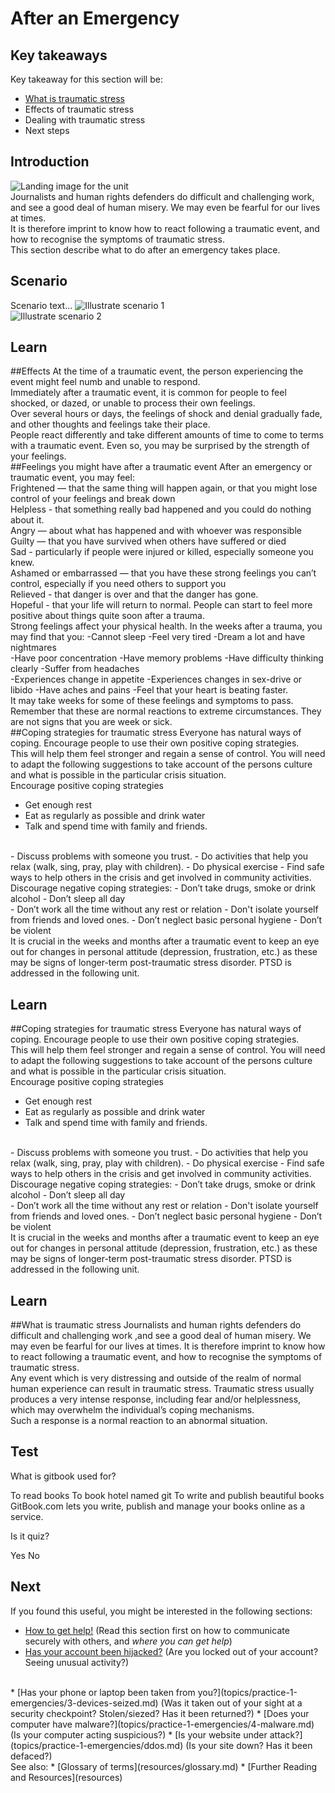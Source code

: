 # After an Emergency
## Key takeaways
Key takeaway for this section will be:
- [What is traumatic stress](en/topics/practice-1-emergencies/6-after/3-learn.md)
- Effects of traumatic stress
- Dealing with traumatic stress
- Next steps


## Introduction
![](unit.png "Landing image for the unit")
<br>
Journalists and human rights defenders do difficult and challenging work, and see a good deal of human misery. We may even be fearful for our lives at times.
<br>
It is therefore imprint to know how to react following a traumatic event, and how to recognise the symptoms of traumatic stress.
<br>
This section describe what to do after an emergency takes place.

## Scenario
Scenario text...
![](scenario.png "Illustrate scenario 1")
<br>
![](scenario.png "Illustrate scenario 2")

## Learn
##Effects
At the time of a traumatic event, the person experiencing the event might feel numb and unable to respond.
<br>
Immediately after a traumatic event, it is common for people to feel shocked, or dazed, or unable to process their own feelings.
<br>
Over several hours or days, the feelings of shock and denial gradually fade, and other thoughts and feelings take their place.
<br>
People react differently and take different amounts of time to come to terms with a traumatic event. Even so, you may be surprised by the strength of your feelings.
<br>
##Feelings you might have after a traumatic event
After an emergency or traumatic event, you may feel:
<br>
Frightened — that the same thing will happen again, or that you might lose control of your feelings and break down
<br>
Helpless - that something really bad happened and you could do nothing about it. 
<br>
Angry — about what has happened and with whoever was responsible
<br>
Guilty — that you have survived when others have suffered or died
<br>
Sad - particularly if people were injured or killed, especially someone you knew.
<br>
Ashamed or embarrassed — that you have these strong feelings you can’t control, especially if you need others to support you
<br>
Relieved - that danger is over and that the danger has gone.
<br>
Hopeful - that your life will return to normal. People can start to feel more positive about things quite soon after a trauma.
<br>
Strong feelings affect your physical health. In the weeks after a trauma, you may find that you:
-Cannot sleep
-Feel very tired
-Dream a lot and have nightmares
<br>
-Have poor concentration
-Have memory problems
-Have difficulty thinking clearly
-Suffer from headaches
<br>
-Experiences change in appetite
-Experiences changes in sex-drive or libido
-Have aches and pains
-Feel that your heart is beating faster.
<Br>
It may take weeks for some of these feelings and symptoms to pass. Remember that these are normal reactions to extreme circumstances. They are not signs that you are week or sick.
<br>
##Coping strategies for traumatic stress
Everyone has natural ways of coping. Encourage people to use their own positive coping strategies.
<br>
This will help them feel stronger and regain a sense of control. You will need to adapt the following suggestions to take account of the persons culture and what is possible in the particular crisis situation.
<br>
Encourage positive coping strategies
- Get enough rest
- Eat as regularly as possible and drink water
- Talk and spend time with family and friends.
<br>
- Discuss problems with someone you trust. 
- Do activities that help you relax (walk, sing, pray, play with children).
- Do physical exercise
- Find safe ways to help others in the crisis and get involved in community activities.
<br>
Discourage negative coping strategies:
- Don’t take drugs, smoke or drink alcohol
- Don’t sleep all day
<br>
- Don’t work all the time without any rest or relation
- Don't isolate yourself from friends and loved ones.
- Don’t neglect basic personal hygiene
- Don’t be violent
<br>
It is crucial in the weeks and months after a traumatic event to keep an eye out for changes in personal attitude (depression, frustration, etc.) as these may be signs of longer-term post-traumatic stress disorder. PTSD is addressed in the following unit.


## Learn
##Coping strategies for traumatic stress
Everyone has natural ways of coping. Encourage people to use their own positive coping strategies.
<br>
This will help them feel stronger and regain a sense of control. You will need to adapt the following suggestions to take account of the persons culture and what is possible in the particular crisis situation.
<br>
Encourage positive coping strategies
- Get enough rest
- Eat as regularly as possible and drink water
- Talk and spend time with family and friends.
<br>
- Discuss problems with someone you trust. 
- Do activities that help you relax (walk, sing, pray, play with children).
- Do physical exercise
- Find safe ways to help others in the crisis and get involved in community activities.
<br>
Discourage negative coping strategies:
- Don’t take drugs, smoke or drink alcohol
- Don’t sleep all day
<br>
- Don’t work all the time without any rest or relation
- Don't isolate yourself from friends and loved ones.
- Don’t neglect basic personal hygiene
- Don’t be violent
<br>
It is crucial in the weeks and months after a traumatic event to keep an eye out for changes in personal attitude (depression, frustration, etc.) as these may be signs of longer-term post-traumatic stress disorder. PTSD is addressed in the following unit.

## Learn
##What is traumatic stress
Journalists and human rights defenders do difficult and challenging work ,and see a good deal of human misery. We may even be fearful for our lives at times. It is therefore imprint to know how to react following a traumatic event, and how to recognise the symptoms of traumatic stress.
<br>
Any event which is very distressing and outside of the realm of normal human experience can result in traumatic stress. Traumatic stress usually produces a very intense response, including fear and/or helplessness, which may overwhelm the individual’s coping mechanisms.
<br>
Such a response is a normal reaction to an abnormal situation.


## Test
<quiz name="Gitbook Quiz">
    <question multiple>
        <p>What is gitbook used for?</p>
        <answer correct>To read books</answer>
        <answer>To book hotel named git</answer>
        <answer correct>To write and publish beautiful books</answer>
        <explanation>GitBook.com lets you write, publish and manage your books online as a service.</explanation>
    </question>
    <question>
        <p>Is it quiz?</p>
        <answer correct>Yes</answer>
        <answer>No</answer>
    </question>
</quiz>

## Next
If you found this useful, you might be interested in the following sections:
 * [How to get help!](topics/practice-1-emergencies/1-seeking-help) (Read this section first on how to communicate securely with others, and *where you can get help*)
 * [Has your account been hijacked?](topics/practice-1-emergencies/2-account-hijacked) (Are you locked out of your account? Seeing unusual activity?)
 <br>
 * [Has your phone or laptop been taken from you?](topics/practice-1-emergencies/3-devices-seized.md) (Was it taken out of your sight at a security checkpoint? Stolen/siezed? Has it been returned?)
 * [Does your computer have malware?](topics/practice-1-emergencies/4-malware.md) (Is your computer acting suspicious?)
 * [Is your website under attack?](topics/practice-1-emergencies/ddos.md) (Is your site down? Has it been defaced?)
<br>
See also:
 * [Glossary of terms](resources/glossary.md)
 * [Further Reading and Resources](resources)

